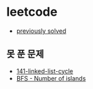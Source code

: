 # leetcode

- [previously solved](https://github.com/JisangYou/algorithm-solution)

## 못 푼 문제

- [141-linked-list-cycle](https://github.com/JisangYou/leetcode/tree/master/141-linked-list-cycle)
- [BFS - Number of islands](https://leetcode.com/explore/learn/card/queue-stack/231/practical-application-queue/1374/)
